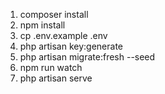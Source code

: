 1. composer install
2. npm install
3. cp .env.example .env
4. php artisan key:generate
5. php artisan migrate:fresh --seed
6. npm run watch
7. php artisan serve
